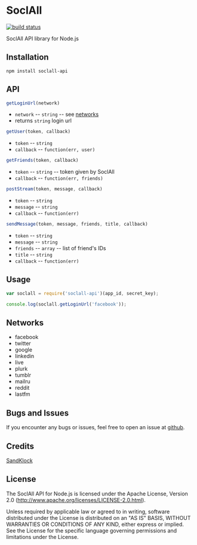 # SoclAll

[![build status](https://secure.travis-ci.org/pvorb/node-md5.png)](http://travis-ci.org/pvorb/node-md5)

SoclAll API library for Node.js

## Installation

```
npm install soclall-api
```


## API

~~~ javascript
getLoginUrl(network)
~~~

  * `network` -- `string` -- see [networks](#networks)
  * returns `string` login url
  
~~~ javascript
getUser(token, callback)
~~~

  * `token` -- `string`
  * `callback` -- `function(err, user)`

~~~ javascript
getFriends(token, callback)
~~~

  * `token` -- `string` -- token given by SoclAll
  * `callback` -- `function(err, friends)`

~~~ javascript
postStream(token, message, callback)
~~~

  * `token` -- `string`
  * `message` -- `string`
  * `callback` -- `function(err)`
  
~~~ javascript
sendMessage(token, message, friends, title, callback)
~~~

  * `token` -- `string`
  * `message` -- `string`
  * `friends` -- `array` -- list of friend's IDs
  * `title` -- `string`
  * `callback` -- `function(err)`

## Usage

~~~ javascript
var soclall = require('soclall-api')(app_id, secret_key);

console.log(soclall.getLoginUrl('facebook'));
~~~

## Networks

* facebook
* twitter
* google
* linkedin
* live
* plurk
* tumblr
* mailru
* reddit
* lastfm

## Bugs and Issues

If you encounter any bugs or issues, feel free to open an issue at [github](https://github.com/sandklock/soclall-api-npm/issues).


## Credits

[SandKlock](http://www.sandklock.com)


## License

The SoclAll API for Node.js is licensed under the Apache License, Version 2.0 (http://www.apache.org/licenses/LICENSE-2.0.html).

Unless required by applicable law or agreed to in writing, software distributed under the License is distributed on an "AS IS" BASIS, WITHOUT WARRANTIES OR CONDITIONS OF ANY KIND, either express or implied. See the License for the specific language governing permissions and limitations under the License.